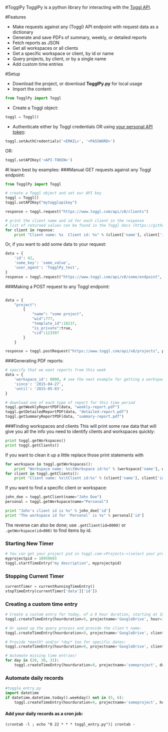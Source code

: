 #TogglPy
TogglPy is a python library for interacting with the [Toggl API](https://github.com/toggl/toggl_api_docs).

#Features
* Make requests against any (Toggl) API endpoint with request data as a dictionary
* Generate and save PDFs of summary, weekly, or detailed reports
* Fetch reports as JSON
* Get all workspaces or all clients
* Get a specific workspace or client, by id or name
* Query projects, by client, or by a single name
* Add custom time entries

#Setup
+ Download the project, or download **TogglPy.py** for local usage
+ Import the content: 
```python
from TogglPy import Toggl
```
+ Create a Toggl object: 
```python
toggl = Toggl()
```
+ Authenticate either by Toggl credentials OR using [your personal API token](https://toggl.com/app/profile):
``` python
toggl.setAuthCredentials('<EMAIL>', '<PASSWORD>') 
```
OR:
``` python
toggl.setAPIKey('<API-TOKEN>') 
```


#I learn best by examples:
###Manual GET requests against any Toggl endpoint:
```python
from TogglPy import Toggl

# create a Toggl object and set our API key 
toggl = Toggl()
toggl.setAPIKey("mytogglapikey")

response = toggl.request("https://www.toggl.com/api/v8/clients")

# print the client name and id for each client in the response
# list of returned values can be found in the Toggl docs (https://github.com/toggl/toggl_api_docs/blob/master/chapters/clients.md)
for client in reponse:
    print "Client name: %s  Client id: %s" % (client['name'], client['id'])
```
Or, if you want to add some data to your request:
```python
data = {
    'id': 42,
    'some_key': 'some_value',
    'user_agent': 'TogglPy_test',
}   
response = toggl.request("https://www.toggl.com/api/v8/some/endpoint", parameters=data)
```

###Making a POST request to any Toggl endpoint:
```python

data = { 
    "project": 
        { 
            "name": "some project", 
            "wid":777, 
            "template_id":10237, 
            "is_private":true, 
            "cid":123397 
        }
    }

response = toggl.postRequest("https://www.toggl.com/api/v8/projects", parameters=data)

```


###Generating PDF reports:
```python
# specify that we want reports from this week
data = {
    'workspace_id': 0000, # see the next example for getting a workspace id
    'since': '2015-04-27',
    'until': '2015-05-03',
}

# download one of each type of report for this time period
toggl.getWeeklyReportPDF(data, "weekly-report.pdf")
toggl.getDetailedReportPDF(data, "detailed-report.pdf")
toggl.getSummaryReportPDF(data, "summary-report.pdf")
```

###Finding workspaces and clients
This will print some raw data that will give you all the info you need to identify clients and workspaces quickly:
```python
print toggl.getWorkspaces()
print toggl.getClients()
```
If you want to clean it up a little replace those print statements with
```python
for workspace in toggl.getWorkspaces():
    print "Workspace name: %s\tWorkspace id:%s" % (workspace['name'], workspace['id'])
for client in toggl.getClients():
    print "Client name: %s\tClient id:%s" % (client['name'], client['id'])
```
If you want to find a specific client or workspace:
```python
john_doe = toggl.getClient(name="John Doe")
personal = toggl.getWorkspace(name="Personal")

print "John's client id is %s" % john_doe['id']
print "The workspace id for 'Personal' is %s" % personal['id']
```
The reverse can also be done; use `.getClient(id=0000)` or `.getWorkspace(id=000)` to find items by id.

### Starting New Timer

```python
# You can get your project pid in toggl.com->Projects->(select your project) and copying the last number of the url
myprojectpid = 10959693
toggl.startTimeEntry("my description", myprojectpid)
```

### Stopping Current Timer

```python
currentTimer = currentRunningTimeEntry()
stopTimeEntry(currentTimer['data']['id'])
```

### Creating a custom time entry

```python
# Create a custom entry for today, of a 9 hour duration, starting at 10 AM:
toggl.createTimeEntry(hourduration=9, projectname='GoogleDrive', hour=10)

# Or speed up the query process and provide the clien't name:
toggl.createTimeEntry(hourduration=9, projectname='GoogleDrive', clientname='Google', hour=10)

# Provide *month* and/or *day* too for specific dates:
toggl.createTimeEntry(hourduration=9, projectname='GoogleDrive', clientname='Google', month=1, day=31, hour=10)

# Automate missing time entries!
for day in (29, 30, 31):
	toggl.createTimeEntry(hourduration=9, projectname='someproject', day=day, hour=10)
```
	
### Automate daily records
```python
#toggle_entry.py
import datetime
if datetime.datetime.today().weekday() not in (5, 6):
	toggl.createTimeEntry(hourduration=9, projectname='someproject', hour=10)
```
#### Add your daily records as a cron job:
```shell
(crontab -l ; echo "0 22 * * * toggl_entry.py")| crontab -
```
